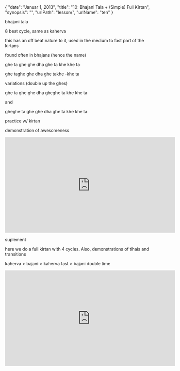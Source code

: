 <data>
{
    "date": "Januar 1, 2013",
    "title": "10: Bhajani Tala + (Simple) Full Kirtan",
    "synopsis": "",
    "urlPath": "lesson/",
    "urlName": "ten"
}
</data>



bhajani tala

8 beat cycle, same as kaherva

this has an off beat nature to it, used in the medium to fast part of the kirtans

found often in bhajans (hence the name)

ghe ta ghe
ghe dha
ghe ta khe
khe ta

ghe taghe ghe dha
ghe takhe -khe ta


variations (double up the ghes)

ghe ta ghe
ghe dha
gheghe ta khe
khe ta

and

gheghe ta ghe
ghe dha
ghe ta khe
khe ta

practice w/ kirtan

demonstration of awesomeness

<iframe width="560" height="315" src="http://www.youtube.com/embed/Hk24f1rEAiw" frameborder="0" allowfullscreen></iframe>



suplement

here we do a full kirtan with 4 cycles. Also, demonstrations of tihais and transitions

kaherva > bajani > kaherva fast > bajani double time



<iframe width="560" height="315" src="http://www.youtube.com/embed/rP905csEXd0" frameborder="0" allowfullscreen></iframe>
